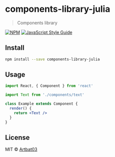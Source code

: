 # components-library-julia

> Components library

[![NPM](https://img.shields.io/npm/v/components-library-julia.svg)](https://www.npmjs.com/package/components-library-julia) [![JavaScript Style Guide](https://img.shields.io/badge/code_style-standard-brightgreen.svg)](https://standardjs.com)

## Install

```bash
npm install --save components-library-julia
```

## Usage

```jsx
import React, { Component } from 'react'

import Text from './components/text'

class Example extends Component {
  render() {
    return <Text />
  }
}
```

## License

MIT © [Artbat03](https://github.com/Artbat03)
